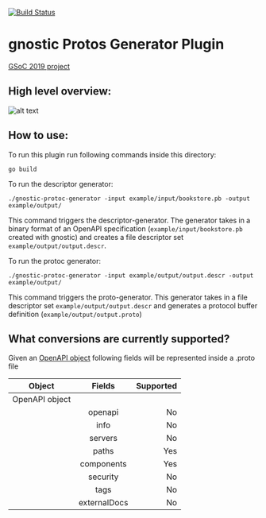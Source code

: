 [![Build Status](https://travis-ci.com/LorenzHW/gnostic-protoc-generator.svg?branch=master)](https://travis-ci.com/LorenzHW/gnostic-protoc-generator)

# gnostic Protos Generator Plugin
[GSoC 2019 project](https://summerofcode.withgoogle.com/projects/#5244822191865856)

## High level overview:
![alt text](https://drive.google.com/uc?export=view&id=1tqDvZLiXK40ISK_LgINQGsno9-MymRQP "High Level Overview")

## How to use:

To run this plugin run following commands inside this directory:

    go build
    
To run the descriptor generator:
    
    ./gnostic-protoc-generator -input example/input/bookstore.pb -output example/output/

This command triggers the descriptor-generator. The generator takes in a binary format of an OpenAPI
specification (`example/input/bookstore.pb` created with gnostic) and creates a file descriptor set
`example/output/output.descr`.


To run the protoc generator:
 
    ./gnostic-protoc-generator -input example/output/output.descr -output example/output/

This command triggers the proto-generator. This generator takes in a file descriptor set
`example/output/output.descr` and generates a protocol buffer definition (`example/output/output.proto`)


## What conversions are currently supported?

Given an [OpenAPI object](https://swagger.io/specification/#oasObject) following fields will be
represented inside a .proto file

| Object        | Fields        | Supported  |
| ------------- |:-------------:| -----:|
| OpenAPI object|               |       |
|               | openapi       |    No |
|               | info          |    No |
|               | servers       |    No |
|               | paths         |   Yes |
|               | components    |   Yes |
|               | security      |    No |
|               | tags          |    No |
|               | externalDocs  |    No |